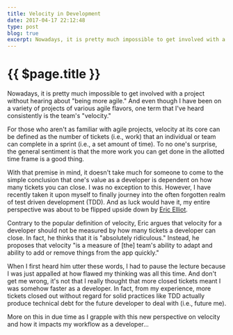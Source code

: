 ```yaml
---
title: Velocity in Development
date: 2017-04-17 22:12:48
type: post
blog: true
excerpt: Nowadays, it is pretty much impossible to get involved with a project without hearing about "being more agile." And even though I have been on a variety of projects of various agile flavors, one term that I've heard consistently is the team's "velocity."
---
```


# {{ $page.title }}

Nowadays, it is pretty much impossible to get involved with a project without hearing about "being more agile." And even though I have been on a variety of projects of various agile flavors, one term that I've heard consistently is the team's "velocity."

For those who aren't as familiar with agile projects, velocity at its core can be defined as the number of tickets (i.e., work) that an individual or team can complete in a sprint (i.e., a set amount of time). To no one's surprise, the general sentiment is that the more work you can get done in the allotted time frame is a good thing.

With that premise in mind, it doesn't take much for someone to come to the simple conclusion that one's value as a developer is dependent on how many tickets you can close. I was no exception to this. However, I have recently taken it upon myself to finally journey into the often forgotten realm of test driven development (TDD). And as luck would have it, my entire perspective was about to be flipped upside down by [Eric Elliot](https://twitter.com/_ericelliott).

Contrary to the popular definition of velocity, Eric argues that velocity for a developer should not be measured by how many tickets a developer can close. In fact, he thinks that it is "absolutely ridiculous." Instead, he proposes that velocity "is a measure of [the] team's ability to adapt and ability to add or remove things from the app quickly."

When I first heard him utter these words, I had to pause the lecture because I was just appalled at how flawed my thinking was all this time. And don't get me wrong, it's not that I really thought that more closed tickets meant I was somehow faster as a developer. In fact, from my experience, more tickets closed out without regard for solid practices like TDD actually produce technical debt for the future developer to deal with (i.e., future me).

More on this in due time as I grapple with this new perspective on velocity and how it impacts my workflow as a developer...
